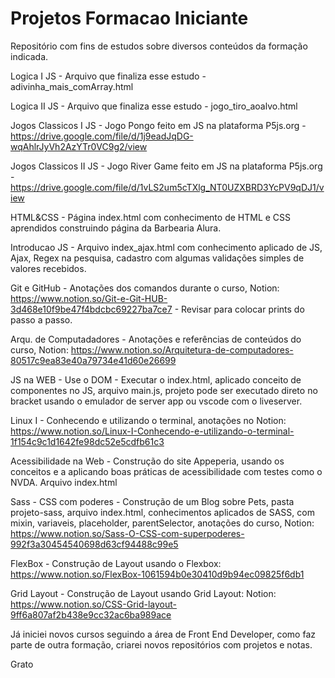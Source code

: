 # Projetos Formacao Iniciante
Repositório com fins de estudos sobre diversos conteúdos da formação indicada.

Logica I JS             - Arquivo que finaliza esse estudo - adivinha_mais_comArray.html

Logica II JS            - Arquivo que finaliza esse estudo - jogo_tiro_aoalvo.html

Jogos Classicos I  JS   - Jogo Pongo feito em JS na plataforma P5js.org - https://drive.google.com/file/d/1j9eadJqDG-wqAhlrJyVh2AzYTr0VC9g2/view

Jogos Classicos II JS   - Jogo River Game feito em JS na plataforma P5js.org - https://drive.google.com/file/d/1vLS2um5cTXlg_NT0UZXBRD3YcPV9qDJ1/view

HTML&CSS                - Página index.html com conhecimento de HTML e CSS aprendidos construindo página da Barbearia Alura.

Introducao JS           - Arquivo index_ajax.html com conhecimento aplicado de JS, Ajax, Regex na pesquisa, cadastro com algumas validações simples de valores recebidos.

Git e GitHub            - Anotações dos comandos durante o curso, Notion: https://www.notion.so/Git-e-Git-HUB-3d468e10f9be47f4bdcbc69227ba7ce7 - Revisar para colocar prints do passo a passo.

Arqu. de Computadadores - Anotações e referências de conteúdos do curso, Notion: https://www.notion.so/Arquitetura-de-computadores-80517c9ea83e40a79734e41d60e26699

JS na WEB - Use o DOM   - Executar o index.html, aplicado conceito de componentes no JS, arquivo main.js, projeto pode ser executado direto no bracket usando o emulador de server app ou vscode com o liveserver.

Linux I                 - Conhecendo e utilizando o terminal, anotações no Notion: https://www.notion.so/Linux-I-Conhecendo-e-utilizando-o-terminal-1f154c9c1d1642fe98dc52e5cdfb61c3

Acessibilidade na Web   - Construção do site Appeperia, usando os conceitos e a aplicando boas práticas de acessibilidade com testes como o NVDA. Arquivo index.html

Sass - CSS com poderes  - Construção de um Blog sobre Pets, pasta projeto-sass, arquivo index.html, conhecimentos aplicados de SASS, com mixin, variaveis, placeholder, parentSelector, anotações do curso, Notion: https://www.notion.so/Sass-O-CSS-com-superpoderes-992f3a30454540698d63cf94488c99e5

FlexBox                 - Construção de Layout usando o Flexbox: https://www.notion.so/FlexBox-1061594b0e30410d9b94ec09825f6db1

Grid Layout             - Construção de Layout usando Grid Layout: Notion: https://www.notion.so/CSS-Grid-layout-9ff6a807af2b438e9cc32ac6ba989ace

Já iniciei novos cursos seguindo a área de Front End Developer, como faz parte de outra formação, criarei novos repositórios com projetos e notas.

Grato
